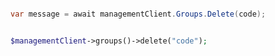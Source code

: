 ```python

```

```csharp
var message = await managementClient.Groups.Delete(code);
```

```java

```

```php
$managementClient->groups()->delete("code");
```
